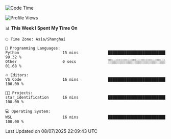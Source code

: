 <!--START_SECTION:waka-->
![Code Time](http://img.shields.io/badge/Code%20Time-3%2C023%20hrs%2035%20mins-blue)

![Profile Views](http://img.shields.io/badge/Profile%20Views-0-blue)

📊 **This Week I Spent My Time On** 

```text
🕑︎ Time Zone: Asia/Shanghai

💬 Programming Languages: 
Python                   15 mins             █████████████████████████   98.32 % 
Other                    0 secs              ░░░░░░░░░░░░░░░░░░░░░░░░░   01.68 % 

🔥 Editors: 
VS Code                  16 mins             █████████████████████████   100.00 % 

🐱‍💻 Projects: 
star_identification      16 mins             █████████████████████████   100.00 % 

💻 Operating System: 
WSL                      16 mins             █████████████████████████   100.00 % 
```


 Last Updated on 08/07/2025 22:09:43 UTC
<!--END_SECTION:waka-->